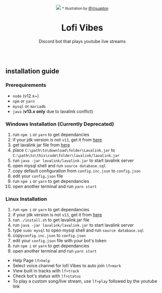 <p align="center">
  <img src="https://i.ytimg.com/vi/q22uHBl9qxw/maxresdefault.jpg" />
  <small>
    * Illustration by <a href="https://www.instagram.com/visualdon/">@Visualdon</a>
  </small>
</p>

<h1 align="center">
  Lofi Vibes
</h1>

<p align="center">
  Discord bot that plays youtube live streams
</p>

<br />
<br />

## installation guide
### Prerequirements
* `node` (v12.x~)
* `npm` or `yarn`
* `mysql` or `mariadb`
* `java` (**v13.x only** due to lavalink conflict)

### Windows Installation (Currently Deprecated)
1. run `npm i` or `yarn` to get dependancies
1. if your jdk version is not `v13`, get it from [here](https://jdk.java.net/archive/)
2. get lavalink jar file from [here](https://github.com/freyacodes/Lavalink/releases/download/3.3.2.5/Lavalink.jar)
3. place `C:\path\to\download\folder\Lavalink.jar` to `C:\path\to\this\code\folder\lavalink/lavalink.jar`
4. run `java -jar lavalink/lavalink.jar` to start lavalink server
5. open mysql shell and run `source database.sql`
6. copy default configuration from `config.inc.json` to `config.json`
7. edit your `config.json` file
8. run `npm i` or `yarn` to get dependancies
9. open another terminal and run `yarn start`

### Linux Installation
1. run `npm i` or `yarn` to get dependancies
1. if your jdk version is not `v13`, get it from [here](https://jdk.java.net/archive/)
2. run `./install.sh` to get lavalink.jar file
3. run `java -jar lavalink/lavalink.jar` to start lavalink server
4. type `sudo mysql` to open mysql shell and run `source database.sql`
5. copy`config.inc.json` to `config.json`
6. edit your `config.json` file with your bot's token
7. run `npm i` or `yarn` to get dependancies
8. open another terminal and run `yarn start`

* Help Page `lf>help`
* Select voice channel for lofi Vibes to auto join `lf>mark`
* View built in tracks with `lf>track`
* Check bot's status with `lf>status`
* To play a custom song/live stream, use `lf>play` followed by the youtube link
